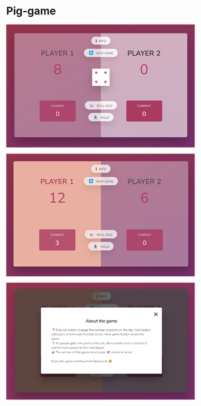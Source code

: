 # Pig-game

![Screenshot pig-game](./pig-game-1.png)

![Screenshot pig-game](./pig-game-2.png)

![Screenshot pig-game](./pig-game-3.png)
